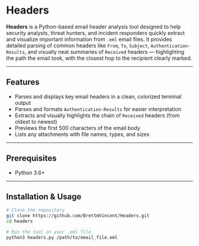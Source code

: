 # Headers
**Headers** is a Python-based email header analysis tool designed to help security analysts, threat hunters, and incident responders quickly extract and visualize important information from `.eml` email files. It provides detailed parsing of common headers like `From`, `To`, `Subject`, `Authentication-Results`, and visually neat summaries of `Received` headers — highlighting the path the email took, with the closest hop to the recipient clearly marked.

---

## Features

- Parses and displays key email headers in a clean, colorized terminal output  
- Parses and formats `Authentication-Results` for easier interpretation  
- Extracts and visually highlights the chain of `Received` headers (from oldest to newest)  
- Previews the first 500 characters of the email body  
- Lists any attachments with file names, types, and sizes  


---

## Prerequisites

- Python 3.6+ 

---

## Installation & Usage

```bash
# Clone the repository
git clone https://github.com/BrettmVincent/Headers.git
cd headers
```
```bash
# Run the tool on your .eml file
python3 headers.py /path/to/email_file.eml
```
